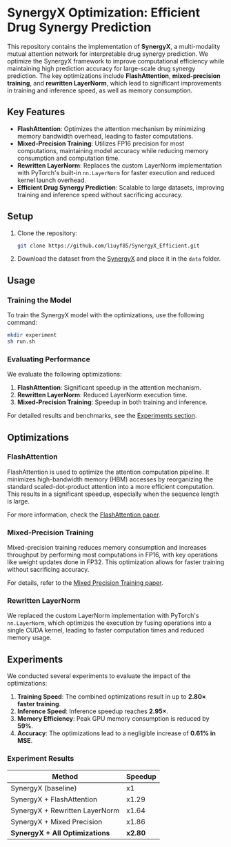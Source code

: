 # SynergyX Optimization: Efficient Drug Synergy Prediction

This repository contains the implementation of **SynergyX**, a multi-modality mutual attention network for interpretable drug synergy prediction. We optimize the SynergyX framework to improve computational efficiency while maintaining high prediction accuracy for large-scale drug synergy prediction. The key optimizations include **FlashAttention**, **mixed-precision training**, and **rewritten LayerNorm**, which lead to significant improvements in training and inference speed, as well as memory consumption.

## Key Features

* **FlashAttention**: Optimizes the attention mechanism by minimizing memory bandwidth overhead, leading to faster computations.
* **Mixed-Precision Training**: Utilizes FP16 precision for most computations, maintaining model accuracy while reducing memory consumption and computation time.
* **Rewritten LayerNorm**: Replaces the custom LayerNorm implementation with PyTorch's built-in `nn.LayerNorm` for faster execution and reduced kernel launch overhead.
* **Efficient Drug Synergy Prediction**: Scalable to large datasets, improving training and inference speed without sacrificing accuracy.

## Setup

1. Clone the repository:

   ```bash
   git clone https://github.com/liuyf85/SynergyX_Efficient.git
   ```

2. Download the dataset from the [SynergyX](https://github.com/GSanShui/SynergyX) and place it in the `data` folder.

## Usage

### Training the Model

To train the SynergyX model with the optimizations, use the following command:

```bash
mkdir experiment
sh run.sh
```

### Evaluating Performance

We evaluate the following optimizations:

1. **FlashAttention**: Significant speedup in the attention mechanism.
2. **Rewritten LayerNorm**: Reduced LayerNorm execution time.
3. **Mixed-Precision Training**: Speedup in both training and inference.

For detailed results and benchmarks, see the [Experiments section](#experiments).

## Optimizations

### FlashAttention

FlashAttention is used to optimize the attention computation pipeline. It minimizes high-bandwidth memory (HBM) accesses by reorganizing the standard scaled-dot-product attention into a more efficient computation. This results in a significant speedup, especially when the sequence length is large.

For more information, check the [FlashAttention paper](https://arxiv.org/abs/2205.14135).

### Mixed-Precision Training

Mixed-precision training reduces memory consumption and increases throughput by performing most computations in FP16, with key operations like weight updates done in FP32. This optimization allows for faster training without sacrificing accuracy.

For details, refer to the [Mixed Precision Training paper](https://arxiv.org/abs/1710.03740).

### Rewritten LayerNorm

We replaced the custom LayerNorm implementation with PyTorch's `nn.LayerNorm`, which optimizes the execution by fusing operations into a single CUDA kernel, leading to faster computation times and reduced memory usage.

## Experiments

We conducted several experiments to evaluate the impact of the optimizations:

1. **Training Speed**: The combined optimizations result in up to **2.80× faster training**.
2. **Inference Speed**: Inference speedup reaches **2.95×**.
3. **Memory Efficiency**: Peak GPU memory consumption is reduced by **59%**.
4. **Accuracy**: The optimizations lead to a negligible increase of **0.61% in MSE**.

### Experiment Results

| Method                           | Speedup   |
| -------------------------------- | --------- |
| SynergyX (baseline)              | x1        |
| SynergyX + FlashAttention        | x1.29     |
| SynergyX + Rewritten LayerNorm   | x1.64     |
| SynergyX + Mixed Precision       | x1.86     |
| **SynergyX + All Optimizations** | **x2.80** |

